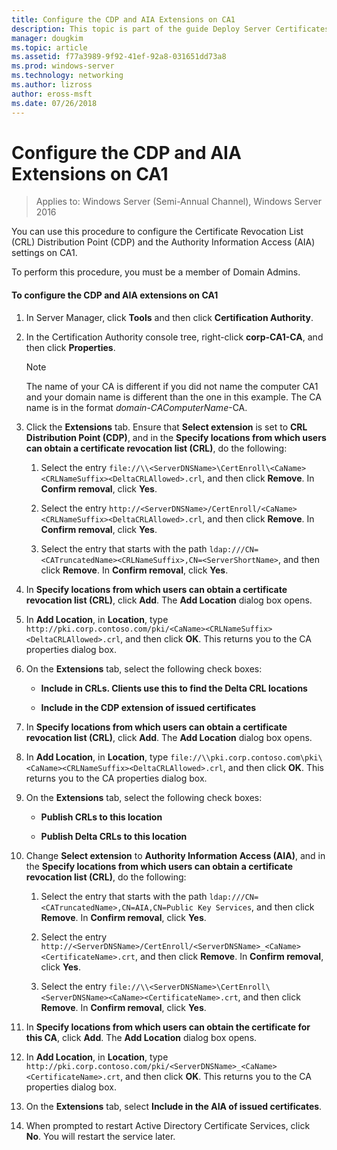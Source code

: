 ```yaml
---
title: Configure the CDP and AIA Extensions on CA1
description: This topic is part of the guide Deploy Server Certificates for 802.1X Wired and Wireless Deployments
manager: dougkim
ms.topic: article
ms.assetid: f77a3989-9f92-41ef-92a8-031651dd73a8
ms.prod: windows-server
ms.technology: networking
ms.author: lizross
author: eross-msft
ms.date: 07/26/2018
---
```

# Configure the CDP and AIA Extensions on CA1

>Applies to: Windows Server (Semi-Annual Channel), Windows Server 2016

You can use this procedure to configure the Certificate Revocation List (CRL) Distribution Point (CDP) and the Authority Information Access (AIA) settings on CA1.  
  
To perform this procedure, you must be a member of Domain Admins.  
  
#### To configure the CDP and AIA extensions on CA1  
  
1.  In Server Manager, click **Tools** and then click **Certification Authority**.  
  
2.  In the Certification Authority console tree, right-click **corp-CA1-CA**, and then click **Properties**.  
  
    > [!NOTE]  
    > The name of your CA is different if you did not name the computer CA1 and your domain name is different than the one in this example. The CA name is in the format *domain*-*CAComputerName*-CA.  
  
3.  Click the **Extensions** tab. Ensure that **Select extension** is set to **CRL Distribution Point (CDP)**, and in the **Specify locations from which users can obtain a certificate revocation list (CRL)**, do the following:  
  
    1.  Select the entry `file://\\<ServerDNSName>\CertEnroll\<CaName><CRLNameSuffix><DeltaCRLAllowed>.crl`, and then click **Remove**. In **Confirm removal**, click **Yes**.  
  
    2.  Select the entry `http://<ServerDNSName>/CertEnroll/<CaName><CRLNameSuffix><DeltaCRLAllowed>.crl`, and then click **Remove**. In **Confirm removal**, click **Yes**.  
  
    3.  Select the entry that starts with the path `ldap:///CN=<CATruncatedName><CRLNameSuffix>,CN=<ServerShortName>`, and then click **Remove**. In **Confirm removal**, click **Yes**.  
  
4.  In **Specify locations from which users can obtain a certificate revocation list (CRL)**, click **Add**. The **Add Location** dialog box opens.  
  
5.  In **Add Location**, in **Location**, type `http://pki.corp.contoso.com/pki/<CaName><CRLNameSuffix><DeltaCRLAllowed>.crl`, and then click **OK**. This returns you to the CA properties dialog box.  
  
6.  On the **Extensions** tab, select the following check boxes:  
  
    -   **Include in CRLs. Clients use this to find the Delta CRL locations**  
  
    -   **Include in the CDP extension of issued certificates**  
  
7.  In **Specify locations from which users can obtain a certificate revocation list (CRL)**, click **Add**. The **Add Location** dialog box opens.  
  
8.  In **Add Location**, in **Location**, type `file://\\pki.corp.contoso.com\pki\<CaName><CRLNameSuffix><DeltaCRLAllowed>.crl`, and then click **OK**. This returns you to the CA properties dialog box.  
  
9. On the **Extensions** tab, select the following check boxes:  
  
    -   **Publish CRLs to this location**  
  
    -   **Publish Delta CRLs to this location**  
  
10. Change **Select extension** to **Authority Information Access (AIA)**, and in the **Specify locations from which users can obtain a certificate revocation list (CRL)**, do the following:  
  
    1.  Select the entry that starts with the path `ldap:///CN=<CATruncatedName>,CN=AIA,CN=Public Key Services`, and then click **Remove**. In **Confirm removal**, click **Yes**.  
  
    2.  Select the entry `http://<ServerDNSName>/CertEnroll/<ServerDNSName>_<CaName><CertificateName>.crt`, and then click **Remove**. In **Confirm removal**, click **Yes**.  
  
    3.  Select the entry `file://\\<ServerDNSName>\CertEnroll\<ServerDNSName><CaName><CertificateName>.crt`, and then click **Remove**. In **Confirm removal**, click **Yes**.  
  
11. In **Specify locations from which users can obtain the certificate for this CA**, click **Add**. The **Add Location** dialog box opens.  
  
12. In **Add Location**, in **Location**, type `http://pki.corp.contoso.com/pki/<ServerDNSName>_<CaName><CertificateName>.crt`, and then click **OK**. This returns you to the CA properties dialog box.  
  
13. On the **Extensions** tab, select **Include in the AIA of issued certificates**.  
  
14. When prompted to restart Active Directory Certificate Services, click **No**. You will restart the service later.  
  

